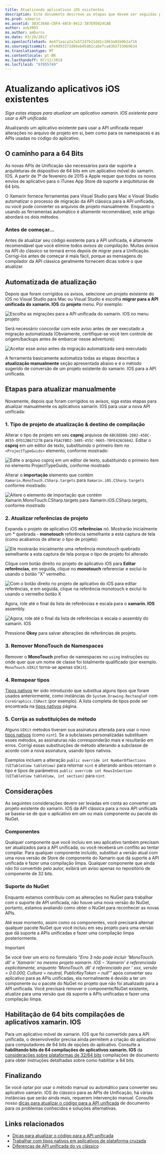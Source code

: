 ```yaml
---
title: Atualizando aplicativos iOS existentes
description: Este documento descreve as etapas que devem ser seguidas para atualizar um aplicativo xamarin. IOS da API clássica para a API unificada.
ms.prod: xamarin
ms.assetid: 303C36A8-CBF4-48C0-9412-387E95024CAB
author: asb3993
ms.author: amburns
ms.date: 03/29/2017
ms.openlocfilehash: 4e471aaca2a7a5f247b21dd1c1863a01b062a716
ms.sourcegitcommit: afe9d93373d66eb45d82cabefca83b5733969634
ms.translationtype: MT
ms.contentlocale: pt-BR
ms.lasthandoff: 07/12/2019
ms.locfileid: "67855749"
---
```

# <a name="updating-existing-ios-apps"></a>Atualizando aplicativos iOS existentes

_Siga estas etapas para atualizar um aplicativo xamarin. IOS existente para usar a API unificada._

Atualizando um aplicativo existente para usar a API unificada requer alterações no arquivo de projeto em si, bem como para os namespaces e as APIs usadas no código do aplicativo.

## <a name="the-road-to-64-bits"></a>O caminho para a 64 Bits

As novas APIs de Unificação são necessários para dar suporte a arquiteturas de dispositivo de 64 bits em um aplicativo móvel do xamarin. IOS. A partir de 1º de fevereiro de 2015 a Apple requer que todos os novos envios de aplicativo para o iTunes App Store dá suporte a arquiteturas de 64 bits.

O Xamarin fornece ferramentas para Visual Studio para Mac e Visual Studio automatizar o processo de migração da API clássica para a API unificada, ou você pode converter os arquivos de projeto manualmente. Enquanto o usando as ferramentas automático é altamente recomendável, este artigo abordará os dois métodos.

### <a name="before-you-start"></a>Antes de começar...

Antes de atualizar seu código existente para a API unificada, é altamente recomendável que você elimine todos *avisos de compilação*. Muitas *avisos* na API do clássico se tornará erros depois de migrar para a Unificação. Corrigi-los antes de começar é mais fácil, porque as mensagens do compilador da API clássica geralmente fornecem dicas sobre o que atualizar.

## <a name="automated-updating"></a>Automatizada de atualização

Depois que foram corrigidos os avisos, selecione um projeto existente do iOS no Visual Studio para Mac ou Visual Studio e escolha **migrar para a API unificada do xamarin. IOS** da **projeto** menu. Por exemplo:

![](updating-ios-apps-images/beta-tool1.png "Escolha as migrações para a API unificada do xamarin. IOS no menu projeto")

Será necessário concordar com este aviso antes de ser executado a migração automatizada (Obviamente, certifique-se você tem controle de origem/backups antes de embarcar nesse adventure):

![](updating-ios-apps-images/beta-tool2.png "Aceitar esse aviso antes da migração automatizada será executado")

A ferramenta basicamente automatiza todas as etapas descritas a **atualização manualmente** seção apresentada abaixo e é o método sugerido de conversão de um projeto existente do xamarin. IOS para a API unificada.

## <a name="steps-to-update-manually"></a>Etapas para atualizar manualmente

Novamente, depois que foram corrigidos os avisos, siga estas etapas para atualizar manualmente os aplicativos xamarin. IOS para usar a nova API unificada:

### <a name="1-update-project-type--build-target"></a>1. Tipo de projeto de atualização & destino de compilação

Alterar o tipo de projeto em seu **csproj** arquivos de `6BC8ED88-2882-458C-8E55-DFD12B67127B` para `FEACFBD2-3405-455C-9665-78FE426C6842`. Editar o **csproj** em um editor de texto, substituindo o primeiro item no `<ProjectTypeGuids>` elemento, conforme mostrado:

![](updating-ios-apps-images/csproj.png "Edite o arquivo csproj em um editor de texto, substituindo o primeiro item no elemento ProjectTypeGuids, conforme mostrado")

Alterar o **importação** elemento que contém `Xamarin.MonoTouch.CSharp.targets` para `Xamarin.iOS.CSharp.targets` conforme mostrado:

![](updating-ios-apps-images/csproj2.png "Altere o elemento de importação que contém Xamarin.MonoTouch.CSharp.targets para Xamarin.iOS.CSharp.targets, conforme mostrado")

### <a name="2-update-project-references"></a>2. Atualizar referências de projeto

Expanda o projeto de aplicativo iOS **referências** nó. Mostrarão inicialmente um * quebrada - **monotouch** referência semelhante a esta captura de tela (como acabamos de alterar o tipo de projeto):

![](updating-ios-apps-images/references.png "Ele mostrarão inicialmente uma referência monotouch quebrado semelhante a esta captura de tela porque o tipo de projeto foi alterado")

Clique com botão direito no projeto de aplicativo iOS para **Editar referências**, em seguida, clique no **monotouch** referenciar e excluí-lo usando o botão "X" vermelho.

![](updating-ios-apps-images/references-delete-monotouch-sml.png "Com o botão direito no projeto de aplicativo do iOS para editar referências, e em seguida, clique na referência monotouch e excluí-lo usando o vermelho botão X")

Agora, role até o final da lista de referências e escala para o **xamarin. IOS** assembly.

![](updating-ios-apps-images/references-add-xamarinios-sml.png "Agora, role até o final da lista de referências e escala o assembly do xamarin. IOS")

Pressione **Okey** para salvar alterações de referências de projeto.

### <a name="3-remove-monotouch-from-namespaces"></a>3. Remover MonoTouch de Namespaces

Remover o **MonoTouch** prefixo de namespaces no `using` instruções ou onde quer que um nome de classe foi totalmente qualificado (por exemplo. `MonoTouch.UIKit` torna-se apenas `UIKit`).

### <a name="4-remap-types"></a>4. Remapear tipos

[Tipos nativos](~/cross-platform/macios/nativetypes.md) ter sido introduzido que substitua alguns tipos que foram usados anteriormente, como instâncias do `System.Drawing.RectangleF` com `CoreGraphics.CGRect` (por exemplo). A lista completa de tipos pode ser encontrada na [tipos nativos](~/cross-platform/macios/nativetypes.md) página.

### <a name="5-fix-method-overrides"></a>5. Corrija as substituições de método

Alguns `UIKit` métodos tiveram sua assinatura alterada para usar o novo [tipos nativos](~/cross-platform/macios/nativetypes.md) (como `nint`). Se a subclasses personalizadas substituem esses métodos, as assinaturas não corresponderão mais e resultarão em erros. Corrigi essas substituições de método alterando a subclasse de acordo com a nova assinatura, usando tipos nativos.

Exemplos incluem a alteração `public override int NumberOfSections (UITableView tableView)` para retornar `nint` e alterando ambos retornam o tipo e tipos de parâmetros `public override int RowsInSection (UITableView tableView, int section)` para `nint`.

## <a name="considerations"></a>Considerações

As seguintes considerações devem ser levadas em conta ao converter um projeto existente do xamarin. IOS da API clássica para a nova API unificada se baseia-se de que o aplicativo em um ou mais componente ou pacote do NuGet.

### <a name="components"></a>Componentes

Qualquer componente que você incluiu em seu aplicativo também precisam ser atualizados para a API unificada, ou você receberá um conflito ao tentar compilar. Para qualquer componente incluído, substituir a versão atual com uma nova versão de Store de componente do Xamarin que dá suporte a API unificada e fazer uma compilação limpa. Qualquer componente que ainda não foi convertido pelo autor, exibirá um aviso apenas no repositório de componente de 32 bits.

### <a name="nuget-support"></a>Suporte do NuGet

Enquanto estamos contribuiu com as alterações no NuGet para trabalhar com o suporte de API unificada, não houve uma nova versão do NuGet, portanto, estamos avaliando como obter o NuGet para reconhecer as novas APIs.

Até esse momento, assim como os componentes, você precisará alternar qualquer pacote NuGet que você incluiu em seu projeto para uma versão que dá suporte a APIs unificadas e fazer uma compilação limpa posteriormente.

> [!IMPORTANT]
> Se você tiver um erro no formulário _"Erro 3 não pode incluir 'MonoTouch. dll' e 'Xamarin' no mesmo projeto xamarin. IOS – 'Xamarin' é referenciada explicitamente, enquanto 'MonoTouch. dll' é referenciado por ' xxx, versão = 0.0.000, Cultura = neutral, PublicKeyToken = null'"_ após converter seu aplicativo para as APIs unificadas, ela normalmente é devido a ter um componente ou o pacote do NuGet no projeto que não foi atualizado para a API unificada. Você precisará remover o componente/NuGet existente, atualize para uma versão que dá suporte a APIs unificadas e fazer uma compilação limpa.

## <a name="enabling-64-bit-builds-of-xamarinios-apps"></a>Habilitação de 64 bits compilações de aplicativos xamarin. IOS

Para um aplicativo móvel de xamarin. IOS que foi convertido para a API unificada, o desenvolvedor precisa ainda permitem a criação do aplicativo para computadores de 64 bits de opções do aplicativo. Consulte a **habilitando bits de 64 compilações de aplicativos xamarin. IOS** da [considerações sobre plataformas de 32/64 bits](~/cross-platform/macios/32-and-64/index.md#enable-64) compilações de documento para obter instruções detalhadas sobre como habilitar a 64 bits.

## <a name="finishing-up"></a>Finalizando

Se você optar por usar o método manual ou automático para converter seu aplicativo xamarin. IOS do clássico para as APIs de Unificação, há várias instâncias que serão ainda mais, requerem intervenção manual. Consulte nosso [dicas para atualizar o código para a API unificada](~/cross-platform/macios/unified/updating-tips.md) de documento para os problemas conhecidos e soluções alternativas.

## <a name="related-links"></a>Links relacionados

- [Dicas para atualizar o código para a API unificada](~/cross-platform/macios/unified/updating-tips.md)
- [Trabalhar com tipos nativos em aplicativos de plataforma cruzada](~/cross-platform/macios/native-types-cross-platform.md)
- [Diferenças de API unificada do vs clássico](https://developer.xamarin.com/releases/ios/api_changes/classic-vs-unified-8.6.0/)
